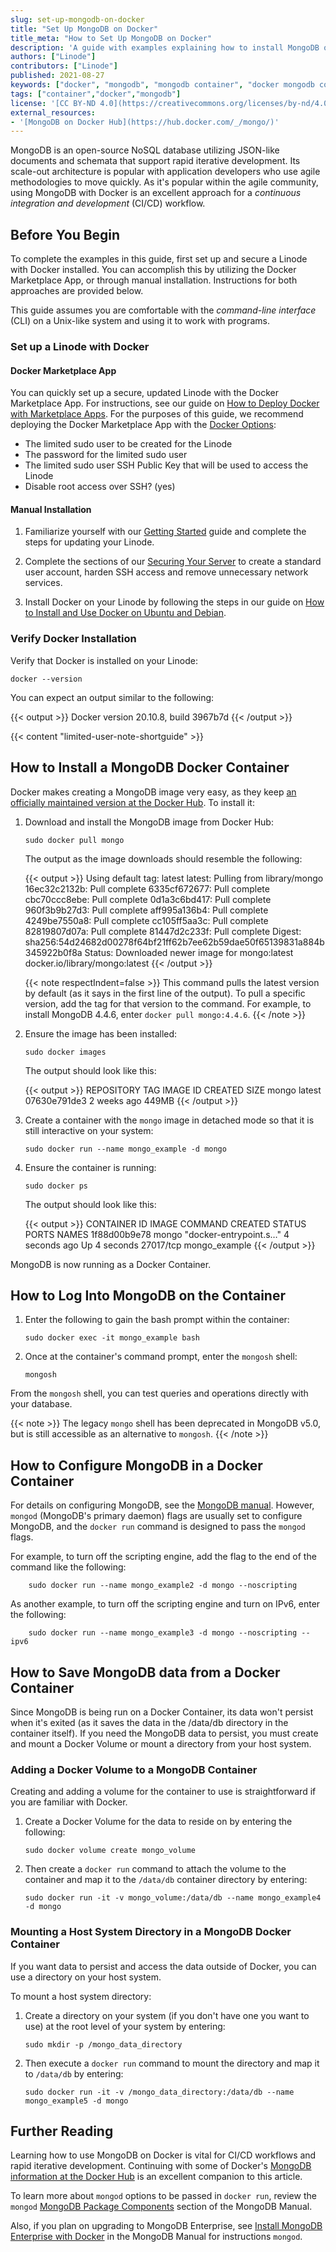 ```yaml
---
slug: set-up-mongodb-on-docker
title: "Set Up MongoDB on Docker"
title_meta: "How to Set Up MongoDB on Docker"
description: 'A guide with examples explaining how to install MongoDB on a Docker container utilizing the MongoDB Docker Hub image.'
authors: ["Linode"]
contributors: ["Linode"]
published: 2021-08-27
keywords: ["docker", "mongodb", "mongodb container", "docker mongodb container", "install mongodb docker", "configure mongodb docker"]
tags: ["container","docker","mongodb"]
license: '[CC BY-ND 4.0](https://creativecommons.org/licenses/by-nd/4.0)'
external_resources:
- '[MongoDB on Docker Hub](https://hub.docker.com/_/mongo/)'
---
```

MongoDB is an open-source NoSQL database utilizing JSON-like documents and schemata that support rapid iterative development. Its scale-out architecture is popular with application developers who use agile methodologies to move quickly. As it's popular within the agile community, using MongoDB with Docker is an excellent approach for a *continuous integration and development* (CI/CD) workflow.

## Before You Begin

To complete the examples in this guide, first set up and secure a Linode with Docker installed. You can accomplish this by utilizing the Docker Marketplace App, or through manual installation. Instructions for both approaches are provided below.

This guide assumes you are comfortable with the *command-line interface* (CLI) on a Unix-like system and using it to work with programs.

### Set up a Linode with Docker

#### Docker Marketplace App

You can quickly set up a secure, updated Linode with the Docker Marketplace App. For instructions, see our guide on [How to Deploy Docker with Marketplace Apps](/docs/products/tools/marketplace/guides/docker/). For the purposes of this guide, we recommend deploying the Docker Marketplace App with the [Docker Options](/docs/products/tools/marketplace/guides/docker/#docker-options):

- The limited sudo user to be created for the Linode
- The password for the limited sudo user
- The limited sudo user SSH Public Key that will be used to access the Linode
- Disable root access over SSH? (yes)

#### Manual Installation

1.  Familiarize yourself with our [Getting Started](/docs/products/platform/get-started/) guide and complete the steps for updating your Linode.

1.  Complete the sections of our [Securing Your Server](/docs/products/compute/compute-instances/guides/set-up-and-secure/) to create a standard user account, harden SSH access and remove unnecessary network services.

1.  Install Docker on your Linode by following the steps in our guide on [How to Install and Use Docker on Ubuntu and Debian](/docs/guides/installing-and-using-docker-on-ubuntu-and-debian/).

### Verify Docker Installation

Verify that Docker is installed on your Linode:

    docker --version

You can expect an output similar to the following:

{{< output >}}
Docker version 20.10.8, build 3967b7d
{{< /output >}}

{{< content "limited-user-note-shortguide" >}}

## How to Install a MongoDB Docker Container

Docker makes creating a MongoDB image very easy, as they keep [an officially maintained version at the Docker Hub](https://hub.docker.com/_/mongo). To install it:

1.  Download and install the MongoDB image from Docker Hub:

        sudo docker pull mongo

    The output as the image downloads should resemble the following:

    {{< output >}}
Using default tag: latest
latest: Pulling from library/mongo
16ec32c2132b: Pull complete
6335cf672677: Pull complete
cbc70ccc8ebe: Pull complete
0d1a3c6bd417: Pull complete
960f3b9b27d3: Pull complete
aff995a136b4: Pull complete
4249be7550a8: Pull complete
cc105ff5aa3c: Pull complete
82819807d07a: Pull complete
81447d2c233f: Pull complete
Digest: sha256:54d24682d00278f64bf21ff62b7ee62b59dae50f65139831a884b345922b0f8a
Status: Downloaded newer image for mongo:latest
docker.io/library/mongo:latest
{{< /output >}}

    {{< note respectIndent=false >}}
This command pulls the latest version by default (as it says in the first line of the output). To pull a specific version, add the tag for that version to the command. For example, to install MongoDB 4.4.6, enter `docker pull mongo:4.4.6`.
{{< /note >}}

2.  Ensure the image has been installed:

        sudo docker images

    The output should look like this:

    {{< output >}}
REPOSITORY   TAG       IMAGE ID       CREATED       SIZE
mongo        latest    07630e791de3   2 weeks ago   449MB
{{< /output >}}

3.  Create a container with the `mongo` image in detached mode so that it is still interactive on your system:

        sudo docker run --name mongo_example -d mongo

4.  Ensure the container is running:

        sudo docker ps

    The output should look like this:

    {{< output >}}
CONTAINER ID   IMAGE     COMMAND                  CREATED         STATUS         PORTS       NAMES
1f88d00b9e78   mongo     "docker-entrypoint.s…"   4 seconds ago   Up 4 seconds   27017/tcp   mongo_example
{{< /output >}}

MongoDB is now running as a Docker Container.

## How to Log Into MongoDB on the Container

1.  Enter the following to gain the bash prompt within the container:

        sudo docker exec -it mongo_example bash

2.  Once at the container's command prompt, enter the `mongosh` shell:

        mongosh

From the `mongosh` shell, you can test queries and operations directly with your database.

{{< note >}}
The legacy `mongo` shell has been deprecated in MongoDB v5.0, but is still accessible as an alternative to `mongosh`.
{{< /note >}}

## How to Configure MongoDB in a Docker Container

For details on configuring MongoDB, see the [MongoDB manual](https://docs.mongodb.com/manual/). However, `mongod` (MongoDB's primary daemon) flags are usually set to configure MongoDB, and the `docker run` command is designed to pass the `mongod` flags.

For example, to turn off the scripting engine, add the flag to the end of the command like the following:

        sudo docker run --name mongo_example2 -d mongo --noscripting

As another example, to turn off the scripting engine and turn on IPv6, enter the following:

        sudo docker run --name mongo_example3 -d mongo --noscripting --ipv6

## How to Save MongoDB data from a Docker Container

Since MongoDB is being run on a Docker Container, its data won't persist when it's exited (as it saves the data in the /data/db directory in the container itself). If you need the MongoDB data to persist, you must create and mount a Docker Volume or mount a directory from your host system.

### Adding a Docker Volume to a MongoDB Container

Creating and adding a volume for the container to use is straightforward if you are familiar with Docker.

1.  Create a Docker Volume for the data to reside on by entering the following:

        sudo docker volume create mongo_volume

2.  Then create a `docker run` command to attach the volume to the container and map it to the `/data/db` container directory by entering:

        sudo docker run -it -v mongo_volume:/data/db --name mongo_example4 -d mongo

### Mounting a Host System Directory in a MongoDB Docker Container

If you want data to persist and access the data outside of Docker, you can use a directory on your host system.

To mount a host system directory:

1.  Create a directory on your system (if you don't have one you want to use) at the root level of your system by entering:

        sudo mkdir -p /mongo_data_directory

2.  Then execute a `docker run` command to mount the directory and map it to `/data/db` by entering:

        sudo docker run -it -v /mongo_data_directory:/data/db --name mongo_example5 -d mongo

## Further Reading

Learning how to use MongoDB on Docker is vital for CI/CD workflows and rapid iterative development. Continuing with some of Docker's [MongoDB information at the Docker Hub](https://hub.docker.com/_/mongo) is an excellent companion to this article.

To learn more about `mongod` options to be passed in `docker run`, review the `mongod` [MongoDB Package Components](https://docs.mongodb.com/manual/reference/program/mongod/) section of the MongoDB Manual.

Also, if you plan on upgrading to MongoDB Enterprise, see [Install MongoDB Enterprise with Docker](https://docs.mongodb.com/manual/tutorial/install-mongodb-enterprise-with-docker/) in the MongoDB Manual for instructions `mongod`.
